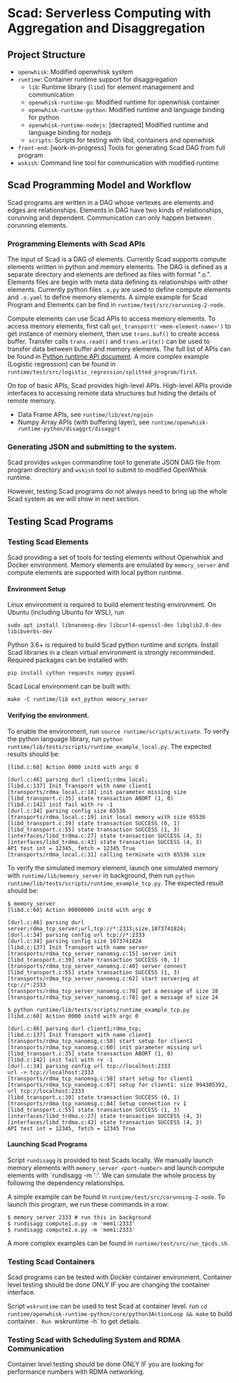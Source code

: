 # Scad: Serverless Computing with Aggregation and Disaggregation

## Project Structure

- `openwhisk`: Modified openwhisk system
- `runtime`: Container runtime support for disaggregation
    - `lib`: Runtime library (`libd`) for element management and communication
    - `openwhisk-runtime-go`: Modified runtime for openwhisk container
    - `openwhisk-runtime-python`: Modified runtime and language binding for python
    - `openwhisk-runtime-nodejs`: [decrapted] Modified runtime and language binding for nodejs
    - `scripts`: Scripts for testing with libd, containers and openwhisk
- `front-end`: [work-in-progress] Tools for generating Scad DAG from full program
- `wskish`: Command line tool for communication with modified runtime

## Scad Programming Model and Workflow

Scad programs are written in a DAG whose vertexes are elements and edges are relationships. Elements in DAG have two kinds of relationships, corunning and dependent. Communication can only happen between corunning elements.

### Programming Elements with Scad APIs

The input of Scad is a DAG of elements. Currently Scad supports compute elements written in python and memory elements.
The DAG is defined as a separate directory and elements are defined as files with format "<element-name>.o.<ext-type>". Elements files are begin with meta data defining its relationships with other elements. Currently python files `.o,py` are used to define compute elements and `.o.yaml` to define memory elements. A simple example for Scad Program and Elements can be find in `runtime/test/src/corunning-2-node`.

Compute elements can use Scad APIs to access memory elements. To access memory elements, first call `get_transport('<mem-element-name>')` to get instance of memory element, then use `trans.buf()` to create access buffer. Transfer calls `trans.read()` and `trans.write()` can be used to transfer data between buffer and memory elements. The full list of APIs can be found in [Python runtime API document](runtime/lib/ext/python). A more complex example (Logistic regression) can be found in `runtime/test/src/logistic_regression/splitted_program/first`.

On top of basic APIs, Scad provides high-level APIs. High-level APIs provide interfaces to accessing remote data structures but hiding the details of remote memory.
- Data Frame APIs, see `runtime/lib/ext/npjoin`
- Numpy Array APIs (with buffering layer), see `runtime/openwhisk-runtime-python/disaggrt/disaggrt`

### Generating JSON and submitting to the system.

Scad provides `wskgen` commandline tool to generate JSON DAG file from program directory and `wskish` tool to submit to modified OpenWhisk runtime.

However, testing Scad programs do not always need to bring up the whole Scad system as we will show in next section.

## Testing Scad Programs

### Testing Scad Elements

Scad providing a set of tools for testing elements without Openwhisk and Docker environment. Memory elements are emulated by `memory_server` and compute elements are supported with local python runtime.

#### Environment Setup

Linux environment is required to build element testing environment. On Ubuntu (including Ubuntu for WSL), run

```
sudo apt install libnanomsg-dev libcurl4-openssl-dev libglib2.0-dev libibverbs-dev
```

Python 3.6+ is required to build Scad python runtime and scripts. Install Scad libraries in a  clean virtual environment is strongly recommended. Required packages can be installed with:

```
pip install cython requests numpy pyyaml
```

Scad Local environment can be built with:
```
make -C runtime/lib ext_python memory_server
```

#### Verifying the environment.

To enable the environment, run `source runtime/scripts/activate`.
To verify the python language library, run `python runtime/lib/tests/scripts/runtime_example_local.py`. The expected results should be:

```
[libd.c:60] Action 0000 initd with argc 0

[durl.c:46] parsing durl client1;rdma_local;
[libd.c:137] Init Transport with name client1
[transports/rdma_local.c:18] init parameter missing size
[libd_transport.c:35] state transaction ABORT (1, 0)
[libd.c:142] init fail with rv -1
[durl.c:34] parsing config size 65536
[transports/rdma_local.c:19] init local memory with size 65536
[libd_transport.c:39] state transaction SUCCESS (0, 1)
[libd_transport.c:55] state transaction SUCCESS (1, 3)
[interfaces/libd_trdma.c:27] state transaction SUCCESS (4, 3)
[interfaces/libd_trdma.c:43] state transaction SUCCESS (4, 3)
API test int = 12345, fetch = 12345 True
[transports/rdma_local.c:31] calling terminate with 65536 size
```
To verify the simulated memory element, launch one simulated memory with `runtime/lib/memory_server` in background, then run `python runtime/lib/tests/scripts/runtime_example_tcp.py`. The expected result should be:

```
$ memory_server
[libd.c:60] Action 00000000 initd with argc 0

[durl.c:46] parsing durl server;rdma_tcp_server;url,tcp://*:2333;size,1073741824;
[durl.c:34] parsing config url tcp://*:2333
[durl.c:34] parsing config size 1073741824
[libd.c:137] Init Transport with name server
[transports/rdma_tcp_server_nanomsg.c:15] server init
[libd_transport.c:39] state transaction SUCCESS (0, 1)
[transports/rdma_tcp_server_nanomsg.c:40] server connect
[libd_transport.c:55] state transaction SUCCESS (1, 3)
[transports/rdma_tcp_server_nanomsg.c:62] start servering at tcp://*:2333
[transports/rdma_tcp_server_nanomsg.c:70] get a message of size 28
[transports/rdma_tcp_server_nanomsg.c:70] get a message of size 24

$ python runtime/lib/tests/scripts/runtime_example_tcp.py
[libd.c:60] Action 0000 initd with argc 0

[durl.c:46] parsing durl client1;rdma_tcp;
[libd.c:137] Init Transport with name client1
[transports/rdma_tcp_nanomsg.c:58] start setup for client1
[transports/rdma_tcp_nanomsg.c:60] init parameter missing url
[libd_transport.c:35] state transaction ABORT (1, 0)
[libd.c:142] init fail with rv -1
[durl.c:34] parsing config url tcp://localhost:2333
url -> tcp://localhost:2333
[transports/rdma_tcp_nanomsg.c:58] start setup for client1
[transports/rdma_tcp_nanomsg.c:67] setup for client1: size 994305392, url tcp://localhost:2333
[libd_transport.c:39] state transaction SUCCESS (0, 1)
[transports/rdma_tcp_nanomsg.c:84] Setup connection rv 1
[libd_transport.c:55] state transaction SUCCESS (1, 3)
[interfaces/libd_trdma.c:27] state transaction SUCCESS (4, 3)
[interfaces/libd_trdma.c:43] state transaction SUCCESS (4, 3)
API test int = 12345, fetch = 12345 True
```

#### Launching Scad Programs

Script `rundisagg` is provided to test Scads locally. We manually launch memory elements with `memory_server <port-number>` and launch compute elements with `rundisagg <compute-element> -m '<memory-name>:<memory-port>'. We can simulate the whole process by following the dependency relationships.

A simple example can be found in `runtime/test/src/corunning-2-node`. To launch this program, we run these commands in a row:
```
$ memory_server 2333 # run this in background
$ rundisagg compute1.o.py -m 'mem1:2333'
$ rundisagg compute2.o.py -m 'mem1:2333'
```

A more complex examples can be found in `runtime/test/src/run_tpcds.sh`.

### Testing Scad Containers

Scad programs can be tested with Docker container environment. Container level testing should be done ONLY IF you are changing the container interface.

Script `wskruntime` can be used to test Scad at container level. run `cd runtime/openwhisk-runtime-python/core/python3ActionLoop && make` to build container`. Run `wskruntime -h` to get detials.

### Testing Scad with Scheduling System and RDMA Communication

Container level testing should be done ONLY IF you are looking for performance numbers with RDMA networking.





